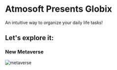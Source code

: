 # Atmosoft Presents Globix

An intuitive way to organize your daily life tasks!

## Let's explore it:
### New Metaverse
![metaverse](https://th.bing.com/th/id/OIP.JO6s05rYlTC9e4zhQAw57AHaEo?rs=1&pid=ImgDetMain)